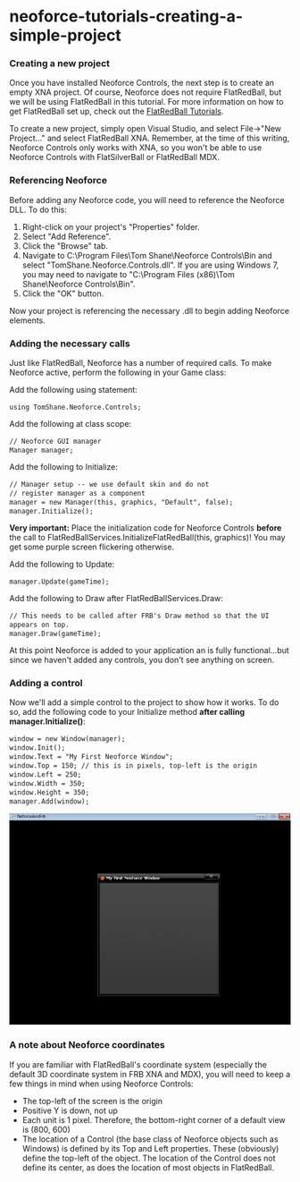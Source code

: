 # neoforce-tutorials-creating-a-simple-project

### Creating a new project

Once you have installed Neoforce Controls, the next step is to create an empty XNA project. Of course, Neoforce does not require FlatRedBall, but we will be using FlatRedBall in this tutorial. For more information on how to get FlatRedBall set up, check out the [FlatRedBall Tutorials](../frb/docs/index.php).

To create a new project, simply open Visual Studio, and select File->"New Project..." and select FlatRedBall XNA. Remember, at the time of this writing, Neoforce Controls only works with XNA, so you won't be able to use Neoforce Controls with FlatSilverBall or FlatRedBall MDX.

### Referencing Neoforce

Before adding any Neoforce code, you will need to reference the Neoforce DLL. To do this:

1. Right-click on your project's "Properties" folder.
2. Select "Add Reference".
3. Click the "Browse" tab.
4. Navigate to C:\Program Files\Tom Shane\Neoforce Controls\Bin and select "TomShane.Neoforce.Controls.dll". If you are using Windows 7, you may need to navigate to "C:\Program Files (x86)\Tom Shane\Neoforce Controls\Bin".
5. Click the "OK" button.

Now your project is referencing the necessary .dll to begin adding Neoforce elements.

### Adding the necessary calls

Just like FlatRedBall, Neoforce has a number of required calls. To make Neoforce active, perform the following in your Game class:

Add the following using statement:

```
using TomShane.Neoforce.Controls;
```

Add the following at class scope:

```
// Neoforce GUI manager
Manager manager;
```

Add the following to Initialize:

```
// Manager setup -- we use default skin and do not 
// register manager as a component
manager = new Manager(this, graphics, "Default", false);
manager.Initialize();
```

**Very important:** Place the initialization code for Neoforce Controls **before** the call to FlatRedBallServices.InitializeFlatRedBall(this, graphics)! You may get some purple screen flickering otherwise.

Add the following to Update:

```
manager.Update(gameTime);
```

Add the following to Draw after FlatRedBallServices.Draw:

```
// This needs to be called after FRB's Draw method so that the UI appears on top.
manager.Draw(gameTime);
```

At this point Neoforce is added to your application an is fully functional...but since we haven't added any controls, you don't see anything on screen.

### Adding a control

Now we'll add a simple control to the project to show how it works. To do so, add the following code to your Initialize method **after calling manager.Initialize()**:

```
window = new Window(manager);
window.Init();
window.Text = "My First Neoforce Window";
window.Top = 150; // this is in pixels, top-left is the origin
window.Left = 250;
window.Width = 350;
window.Height = 350;
manager.Add(window);
```

![NeforceWindow.png](../media/migrated_media-NeforceWindow.png)

### A note about Neoforce coordinates

If you are familiar with FlatRedBall's coordinate system (especially the default 3D coordinate system in FRB XNA and MDX), you will need to keep a few things in mind when using Neoforce Controls:

* The top-left of the screen is the origin
* Positive Y is down, not up
* Each unit is 1 pixel. Therefore, the bottom-right corner of a default view is (800, 600)
* The location of a Control (the base class of Neoforce objects such as Windows) is defined by its Top and Left properties. These (obviously) define the top-left of the object. The location of the Control does not define its center, as does the location of most objects in FlatRedBall.
